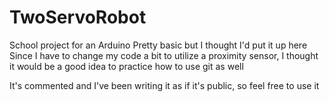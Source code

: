 # TwoServoRobot
School project for an Arduino
Pretty basic but I thought I'd put it up here
Since I have to change my code a bit to utilize a proximity sensor, I thought it would be a good idea to practice how to use git as well

It's commented and I've been writing it as if it's public, so feel free to use it
